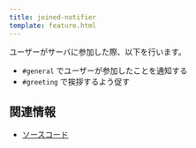 ```yaml
---
title: joined-notifier
template: feature.html
---
```


ユーザーがサーバに参加した際、以下を行います。

- `#general` でユーザーが参加したことを通知する
- `#greeting` で挨拶するよう促す

## 関連情報

- [ソースコード](https://github.com/jaoafa/jaotan.ts/blob/master/src/events/joined-notifier.ts)
